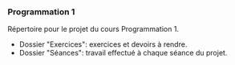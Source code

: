 ### Programmation 1
Répertoire pour le projet du cours Programmation 1.
- Dossier "Exercices": exercices et devoirs à rendre.
- Dossier "Séances": travail effectué à chaque séance du projet.
